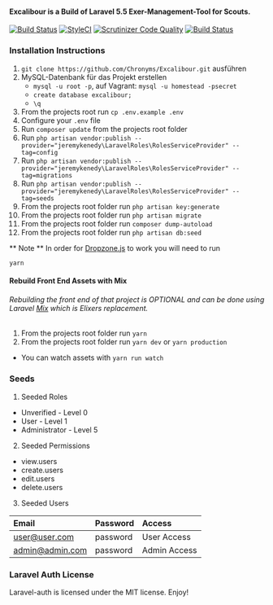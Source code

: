 #### Excalibour is a Build of Laravel 5.5 Exer-Management-Tool for Scouts.
[![Build Status](https://travis-ci.org/Chronyms/Excalibour.svg?branch=master)](https://travis-ci.org/Chronyms/Excalibour)
[![StyleCI](https://styleci.io/repos/116980577/shield?branch=master)](https://styleci.io/repos/116980577)
[![Scrutinizer Code Quality](https://scrutinizer-ci.com/g/Chronyms/Excalibour/badges/quality-score.png?b=master)](https://scrutinizer-ci.com/g/Chronyms/Excalibour/?branch=master)
[![Build Status](https://scrutinizer-ci.com/g/Chronyms/Excalibour/badges/build.png?b=master)](https://scrutinizer-ci.com/g/Chronyms/Excalibour/build-status/master)

### Installation Instructions
1. `git clone https://github.com/Chronyms/Excalibour.git` ausführen
2. MySQL-Datenbank für das Projekt erstellen
    * ```mysql -u root -p```, auf Vagrant: ```mysql -u homestead -psecret```
    * ```create database excalibour;```
    * ```\q```
3. From the projects root run `cp .env.example .env`
4. Configure your `.env` file
5. Run `composer update` from the projects root folder
6. Run `php artisan vendor:publish --provider="jeremykenedy\LaravelRoles\RolesServiceProvider" --tag=config`
7. Run `php artisan vendor:publish --provider="jeremykenedy\LaravelRoles\RolesServiceProvider" --tag=migrations`
8. Run `php artisan vendor:publish --provider="jeremykenedy\LaravelRoles\RolesServiceProvider" --tag=seeds`
9. From the projects root folder run `php artisan key:generate`
10. From the projects root folder run `php artisan migrate`
11. From the projects root folder run `composer dump-autoload`
12. From the projects root folder run `php artisan db:seed`

** Note ** In order for [Dropzone.js](http://www.dropzonejs.com/#configuration) to work you will need to run
```
yarn
```

#### Rebuild Front End Assets with Mix

###### Rebuilding the front end of that project is OPTIONAL and can be done using Laravel [Mix](https://laravel.com/docs/5.5/mix) which is Elixers replacement.

1. From the projects root folder run `yarn`
2. From the projects root folder run `yarn dev` or `yarn production`
  * You can watch assets with `yarn run watch`


### Seeds
1. Seeded Roles
  * Unverified - Level 0
  * User  - Level 1
  * Administrator - Level 5

2. Seeded Permissions
  * view.users
  * create.users
  * edit.users
  * delete.users

3. Seeded Users

|Email|Password|Access|
|:------------|:------------|:------------|
|user@user.com|password|User Access|
|admin@admin.com|password|Admin Access|


### Laravel Auth License
Laravel-auth is licensed under the MIT license. Enjoy!
